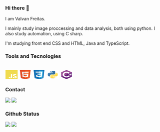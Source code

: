 ### Hi there 👋
I am Valvan Freitas. 

I mainly study image proccessing and data analysis, both using python. I also study automation, using C sharp.

I'm studying front end CSS and HTML, Java and TypeScript.

### Tools and Tecnologies

<div style="display: inline_block"><br>
  <img align="center" alt="Val-Js" height="30" width="40" src="https://raw.githubusercontent.com/devicons/devicon/master/icons/javascript/javascript-plain.svg">
  <img align="center" alt="Val-HTML" height="30" width="40" src="https://raw.githubusercontent.com/devicons/devicon/master/icons/html5/html5-original.svg">
  <img align="center" alt="Val-CSS" height="30" width="40" src="https://raw.githubusercontent.com/devicons/devicon/master/icons/css3/css3-original.svg">
  <img align="center" alt="Val-Python" height="30" width="40" src="https://raw.githubusercontent.com/devicons/devicon/master/icons/python/python-original.svg">
  <img align="center" alt="Rafa-Csharp" height="30" width="40" src="https://raw.githubusercontent.com/devicons/devicon/master/icons/csharp/csharp-original.svg">
</div>

### Contact

<div> 
  <a href = "mailto:vvalvan@gmail.com"><img src="https://img.shields.io/badge/-Gmail-%23333?style=for-the-badge&logo=gmail&logoColor=white" target="_blank"></a>
  <a href="https://www.linkedin.com/in/victor-valvan-alves-freitas-2b49b6250/" target="_blank"><img src="https://img.shields.io/badge/-LinkedIn-%230077B5?style=for-the-badge&logo=linkedin&logoColor=white" target="_blank"></a> 
</div>

### Github Status
<div
  <a href = "https://beacons.ai/valvann">
<img height="180" src="https://github-readme-stats.vercel.app/api?username=Valvann&show_icons=true&theme=transparent">
<img height="180" src=https://github-readme-stats.vercel.app/api/top-langs/?username=anuraghazra&exclude_repo=github-readme-stats,anuraghazra.github.io>
</div>
